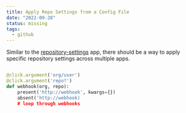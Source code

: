 ```yaml
---
title: Apply Repo Settings from a Config File
date: "2022-09-28"
status: missing
tags:
  - github
---
```


Similar to the [repository-settings] app, there should be a way to apply specific repository settings across multiple apps.

```python

@click.argument('org/user')
@click.argument('repo?')
def webhook(org, repo):
    present('http://webhook', kwargs={})
    absent('http://webhook)
    # loop through webhooks
```

[repository-settings]: https://github.com/repository-settings/app
